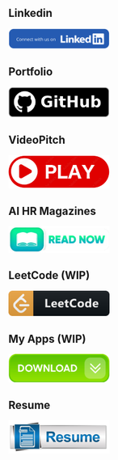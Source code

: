 ## Linkedin

<a href="https://lnkd.in/dayda9nB">
  <img src="https://github.com/alodevgit/portfolio/blob/main/links/pics/linkedinbutton.png" width="200" />
</a>

## Portfolio

<a href="https://lnkd.in/dVJVV9vV">
  <img  src="https://github.com/alodevgit/portfolio/blob/main/links/pics/githubbutton.png" width="200" />
</a>

## VideoPitch

<a href="https://lnkd.in/ddGCxxui">
  <img  src="https://github.com/alodevgit/portfolio/blob/main/links/pics/videobutton.png" width="200" />
</a>

## AI HR Magazines

<a href="https://lnkd.in/dWAt3NVW">
  <img src="https://github.com/alodevgit/portfolio/blob/main/links/pics/readbutton.png" width="200" />
</a>

## LeetCode (WIP)

<a href="https://lnkd.in/d77We8hZ">
  <img src="https://github.com/alodevgit/portfolio/blob/main/links/pics/leetbutton.png" width="200" />
</a>

## My Apps (WIP)

<a href="https://lnkd.in/dVJVV9vV">
  <img src="https://github.com/alodevgit/portfolio/blob/main/links/pics/appbutton.png" width="200" />
</a>

## Resume

<a href="https://lnkd.in/diQmDHa6">
  <img src="https://github.com/alodevgit/portfolio/blob/main/links/pics/resumebutton.png" width="200" />
</a>
